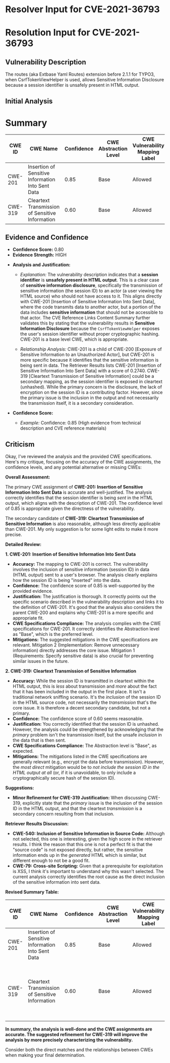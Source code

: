 # Resolver Input for CVE-2021-36793

# Resolution Input for CVE-2021-36793

## Vulnerability Description
The routes (aka Extbase Yaml Routes) extension before 2.1.1 for TYPO3, when CsrfTokenViewHelper is used, allows Sensitive Information Disclosure because a session identifier is unsafely present in HTML output.

## Initial Analysis
# Summary
| CWE ID | CWE Name | Confidence | CWE Abstraction Level | CWE Vulnerability Mapping Label | CWE-Vulnerability Mapping Notes |
|---|---|---|---|---|---|
| CWE-201 | Insertion of Sensitive Information Into Sent Data | 0.85 | Base | Allowed | Primary CWE |
| CWE-319 | Cleartext Transmission of Sensitive Information | 0.60 | Base | Allowed | Secondary Candidate |

## Evidence and Confidence

*   **Confidence Score:** 0.80
*   **Evidence Strength:** HIGH

- **Analysis and Justification:**  
  - *Explanation:* The vulnerability description indicates that a **session identifier** is **unsafely present in HTML output**. This is a clear case of **sensitive information disclosure**, specifically the transmission of sensitive information (the session ID) to an actor (a user viewing the HTML source) who should not have access to it. This aligns directly with CWE-201 [Insertion of Sensitive Information Into Sent Data], where the code transmits data to another actor, but a portion of the data includes **sensitive information** that should not be accessible to that actor. The CVE Reference Links Content Summary further validates this by stating that the vulnerability results in **Sensitive Information Disclosure** because the `CsrfTokenViewHelper` exposes the user's session identifier without proper cryptographic hashing. CWE-201 is a base level CWE, which is appropriate.

  - *Relationship Analysis:* CWE-201 is a child of CWE-200 [Exposure of Sensitive Information to an Unauthorized Actor], but CWE-201 is more specific because it identifies that the sensitive information is being sent in data. The Retriever Results lists CWE-201 [Insertion of Sensitive Information Into Sent Data] with a score of 0.2740. CWE-319 [Cleartext Transmission of Sensitive Information] could be a secondary mapping, as the session identifier is exposed in cleartext (unhashed). While the primary concern is the disclosure, the lack of encryption on the session ID is a contributing factor. However, since the primary issue is the inclusion in the output and not necessarily the transmission itself, it is a secondary consideration.

- **Confidence Score:**  
  - *Example:* Confidence: 0.85 (High evidence from technical description and CVE reference materials)

## Criticism
Okay, I've reviewed the analysis and the provided CWE specifications. Here's my critique, focusing on the accuracy of the CWE assignments, the confidence levels, and any potential alternative or missing CWEs:

**Overall Assessment:**

The primary CWE assignment of **CWE-201: Insertion of Sensitive Information Into Sent Data** is accurate and well-justified. The analysis correctly identifies that the session identifier is being *sent* in the HTML output, which aligns with the description of CWE-201. The confidence level of 0.85 is appropriate given the directness of the vulnerability.

The secondary candidate of **CWE-319: Cleartext Transmission of Sensitive Information** is also reasonable, although less directly applicable than CWE-201.  My only suggestion is for some light edits to make it more precise.

**Detailed Review:**

**1. CWE-201: Insertion of Sensitive Information Into Sent Data**

*   **Accuracy:** The mapping to CWE-201 is correct. The vulnerability involves the inclusion of sensitive information (session ID) in data (HTML output) sent to a user's browser. The analysis clearly explains how the session ID is being "inserted" into the data.
*   **Confidence:** The confidence score of 0.85 is well-supported by the provided evidence.
*   **Justification:** The justification is thorough. It correctly points out the specific scenario described in the vulnerability description and links it to the definition of CWE-201. It's good that the analysis also considers the parent CWE-200 and explains why CWE-201 is a more specific and appropriate fit.
*   **CWE Specifications Compliance:** The analysis complies with the CWE specifications for CWE-201. It correctly identifies the Abstraction level as "Base", which is the preferred level.
*   **Mitigations:** The suggested mitigations in the CWE specifications are relevant. Mitigation 2 (Implementation: Remove unnecessary information) directly addresses the core issue. Mitigation 1 (Requirements: Specify sensitive data) is also crucial for preventing similar issues in the future.

**2. CWE-319: Cleartext Transmission of Sensitive Information**

*   **Accuracy:** While the session ID *is* transmitted in cleartext within the HTML output, this is *less* about transmission and *more* about the fact that it has been included in the output in the first place. It isn't a traditional network sniffing scenario. It's the *inclusion* of the session ID in the HTML source code, not necessarily the *transmission* that's the core issue. It is therefore a decent secondary candidate, but not a primary.
*   **Confidence:** The confidence score of 0.60 seems reasonable.
*   **Justification:** You correctly identified that the session ID is unhashed.  However, the analysis could be strengthened by acknowledging that the *primary* problem isn't the transmission itself, but the unsafe *inclusion* in the data that is then sent.
*   **CWE Specifications Compliance:** The Abstraction level is "Base", as expected.
*   **Mitigations:** The mitigations listed in the CWE specifications are generally relevant (e.g., encrypt the data before transmission). However, the *most direct* mitigation would be to *not include the session ID in the HTML output at all* (or, if it is unavoidable, to only include a cryptographically secure hash of the session ID).

**Suggestions:**

*   **Minor Refinement for CWE-319 Justification:** When discussing CWE-319, explicitly state that the *primary* issue is the inclusion of the session ID in the HTML output, and that the cleartext *transmission* is a secondary concern resulting from that inclusion.

**Retriever Results Discussion:**

*   **CWE-540: Inclusion of Sensitive Information in Source Code:** Although not selected, this one is interesting, given the high score in the retriever results. I think the reason that this one is not a perfect fit is that the "source code" is not exposed directly, but rather, the sensitive information ends up in the *generated* HTML which is similar, but different enough to not be a good fit.
*    **CWE-79: Cross-site Scripting:** Given that a prerequisite for exploitation is XSS, I think it's important to understand why this wasn't selected. The current analysis correctly identifies the root cause as the direct inclusion of the sensitive information into sent data.

**Revised Summary Table:**

| CWE ID | CWE Name | Confidence | CWE Abstraction Level | CWE Vulnerability Mapping Label | CWE-Vulnerability Mapping Notes |
|---|---|---|---|---|---|
| CWE-201 | Insertion of Sensitive Information Into Sent Data | 0.85 | Base | Allowed | Primary CWE |
| CWE-319 | Cleartext Transmission of Sensitive Information | 0.60 | Base | Allowed | Secondary Candidate (primarily due to the data's exposure, leading to cleartext transmission) |

**In summary, the analysis is well-done and the CWE assignments are accurate. The suggested refinement for CWE-319 will improve the analysis by more precisely characterizing the vulnerability.**

Consider both the direct matches and the relationships between CWEs
when making your final determination.
        